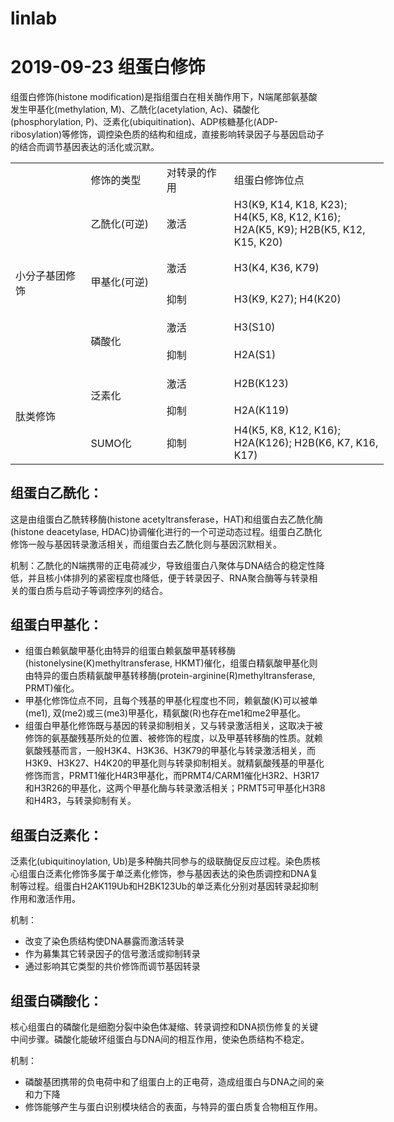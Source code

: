 # linlab

# 2019-09-23 组蛋白修饰
组蛋白修饰(histone modification)是指组蛋白在相关酶作用下，N端尾部氨基酸发生甲基化(methylation, M)、乙酰化(acetylation, Ac)、磷酸化(phosphorylation, P)、泛素化(ubiquitination)、ADP核糖基化(ADP-ribosylation)等修饰，调控染色质的结构和组成，直接影响转录因子与基因启动子的结合而调节基因表达的活化或沉默。

  <table width="895" border="0" cellpadding="0" cellspacing="0" style='width:447.50pt;border-collapse:collapse;table-layout:fixed;'>
   <col width="194" style='mso-width-source:userset;mso-width-alt:4729;'/>
   <col width="168" style='mso-width-source:userset;mso-width-alt:4095;'/>
   <col width="171" style='mso-width-source:userset;mso-width-alt:4168;'/>
   <col width="362" style='mso-width-source:userset;mso-width-alt:8825;'/>
   <tr height="50" style='height:25.00pt;mso-height-source:userset;mso-height-alt:500;'>
    <td class="xl65" height="50" width="194" style='height:25.00pt;width:97.00pt;'></td>
    <td class="xl65" width="168" style='width:84.00pt;' x:str>修饰的类型</td>
    <td class="xl65" width="171" style='width:85.50pt;' x:str>对转录的作用</td>
    <td class="xl65" width="362" style='width:181.00pt;' x:str>组蛋白修饰位点</td>
   </tr>
   <tr height="98" style='height:49.00pt;mso-height-source:userset;mso-height-alt:980;'>
    <td class="xl65" height="382" rowspan="5" style='height:191.00pt;border-right:none;border-bottom:none;' x:str>小分子基团修饰</td>
    <td class="xl65" x:str>乙酰化(可逆)</td>
    <td class="xl65" x:str>激活</td>
    <td class="xl65" x:str>H3(K9, K14, K18, K23); H4(K5, K8, K12, K16); H2A(K5, K9); H2B(K5, K12, K15, K20)</td>
   </tr>
   <tr height="84" style='height:42.00pt;mso-height-source:userset;mso-height-alt:840;'>
    <td class="xl65" rowspan="2" style='border-right:none;border-bottom:none;' x:str>甲基化(可逆)</td>
    <td class="xl65" x:str>激活</td>
    <td class="xl65" x:str>H3(K4, K36, K79)</td>
   </tr>
   <tr height="66" style='height:33.00pt;mso-height-source:userset;mso-height-alt:660;'>
    <td class="xl65" x:str>抑制</td>
    <td class="xl65" x:str>H3(K9, K27); H4(K20)</td>
   </tr>
   <tr height="68" style='height:34.00pt;mso-height-source:userset;mso-height-alt:680;'>
    <td class="xl65" rowspan="2" style='border-right:none;border-bottom:none;' x:str>磷酸化</td>
    <td class="xl65" x:str>激活</td>
    <td class="xl65" x:str>H3(S10)</td>
   </tr>
   <tr height="66" style='height:33.00pt;mso-height-source:userset;mso-height-alt:660;'>
    <td class="xl65" x:str>抑制</td>
    <td class="xl65" x:str>H2A(S1)</td>
   </tr>
   <tr height="72" style='height:36.00pt;mso-height-source:userset;mso-height-alt:720;'>
    <td class="xl65" height="224" rowspan="3" style='height:112.00pt;border-right:none;border-bottom:none;' x:str>肽类修饰</td>
    <td class="xl65" rowspan="2" style='border-right:none;border-bottom:none;' x:str>泛素化</td>
    <td class="xl65" x:str>激活</td>
    <td class="xl65" x:str>H2B(K123)</td>
   </tr>
   <tr height="56" style='height:28.00pt;mso-height-source:userset;mso-height-alt:560;'>
    <td class="xl65" x:str>抑制</td>
    <td class="xl65" x:str>H2A(K119)</td>
   </tr>
   <tr height="96" style='height:48.00pt;mso-height-source:userset;mso-height-alt:960;'>
    <td class="xl65" x:str>SUMO化</td>
    <td class="xl65" x:str>抑制</td>
    <td class="xl65" x:str>H4(K5, K8, K12, K16); H2A(K126); H2B(K6, K7, K16, K17)</td>
   </tr>
   <![if supportMisalignedColumns]>
    <tr width="0" style='display:none;'>
     <td width="194" style='width:97;'></td>
     <td width="168" style='width:84;'></td>
     <td width="171" style='width:86;'></td>
     <td width="362" style='width:181;'></td>
    </tr>
   <![endif]>
  </table>

## 组蛋白乙酰化：
这是由组蛋白乙酰转移酶(histone acetyltransferase，HAT)和组蛋白去乙酰化酶(histone deacetylase, HDAC)协调催化进行的一个可逆动态过程。组蛋白乙酰化修饰一般与基因转录激活相关，而组蛋白去乙酰化则与基因沉默相关。

机制：乙酰化的N端携带的正电荷减少，导致组蛋白八聚体与DNA结合的稳定性降低，并且核小体排列的紧密程度也降低，便于转录因子、RNA聚合酶等与转录相关的蛋白质与启动子等调控序列的结合。

## 组蛋白甲基化：
* 组蛋白赖氨酸甲基化由特异的组蛋白赖氨酸甲基转移酶(histonelysine(K)methyltransferase, HKMT)催化，组蛋白精氨酸甲基化则由特异的蛋白质精氨酸甲基转移酶(protein-arginine(R)methyltransferase, PRMT)催化。
* 甲基化修饰位点不同，且每个残基的甲基化程度也不同，赖氨酸(K)可以被单(me1), 双(me2)或三(me3)甲基化，精氨酸(R)也存在me1和me2甲基化。
*  组蛋白甲基化修饰既与基因的转录抑制相关，又与转录激活相关，这取决于被修饰的氨基酸残基所处的位置、被修饰的程度，以及甲基转移酶的性质。就赖氨酸残基而言，一般H3K4、H3K36、H3K79的甲基化与转录激活相关，而H3K9、H3K27、H4K20的甲基化则与转录抑制相关。就精氨酸残基的甲基化修饰而言，PRMT1催化H4R3甲基化，而PRMT4/CARM1催化H3R2、H3R17和H3R26的甲基化，这两个甲基化酶与转录激活相关；PRMT5可甲基化H3R8和H4R3，与转录抑制有关。

## 组蛋白泛素化：
泛素化(ubiquitinoylation,  Ub)是多种酶共同参与的级联酶促反应过程。染色质核心组蛋白泛素化修饰多属于单泛素化修饰，参与基因表达的染色质调控和DNA复制等过程。组蛋白H2AK119Ub和H2BK123Ub的单泛素化分别对基因转录起抑制作用和激活作用。

机制：
* 改变了染色质结构使DNA暴露而激活转录
* 作为募集其它转录因子的信号激活或抑制转录
* 通过影响其它类型的共价修饰而调节基因转录

## 组蛋白磷酸化：
核心组蛋白的磷酸化是细胞分裂中染色体凝缩、转录调控和DNA损伤修复的关键中间步骤。磷酸化能破坏组蛋白与DNA间的相互作用，使染色质结构不稳定。

机制：
* 磷酸基团携带的负电荷中和了组蛋白上的正电荷，造成组蛋白与DNA之间的亲和力下降
* 修饰能够产生与蛋白识别模块结合的表面，与特异的蛋白质复合物相互作用。
